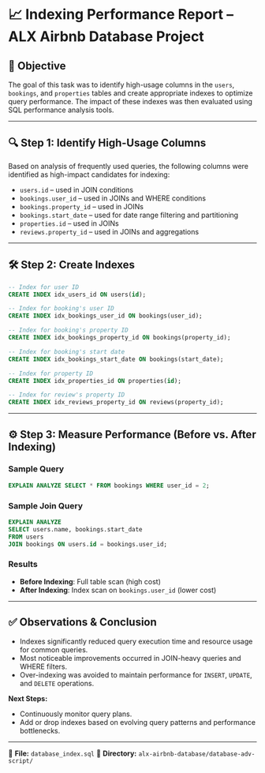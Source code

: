 # 📈 Indexing Performance Report – ALX Airbnb Database Project

## 🎯 Objective

The goal of this task was to identify high-usage columns in the `users`, `bookings`, and `properties` tables and create appropriate indexes to optimize query performance. The impact of these indexes was then evaluated using SQL performance analysis tools.

---

## 🔍 Step 1: Identify High-Usage Columns

Based on analysis of frequently used queries, the following columns were identified as high-impact candidates for indexing:

* `users.id` – used in JOIN conditions
* `bookings.user_id` – used in JOINs and WHERE conditions
* `bookings.property_id` – used in JOINs
* `bookings.start_date` – used for date range filtering and partitioning
* `properties.id` – used in JOINs
* `reviews.property_id` – used in JOINs and aggregations

---

## 🛠️ Step 2: Create Indexes

```sql
-- Index for user ID
CREATE INDEX idx_users_id ON users(id);

-- Index for booking's user ID
CREATE INDEX idx_bookings_user_id ON bookings(user_id);

-- Index for booking's property ID
CREATE INDEX idx_bookings_property_id ON bookings(property_id);

-- Index for booking's start date
CREATE INDEX idx_bookings_start_date ON bookings(start_date);

-- Index for property ID
CREATE INDEX idx_properties_id ON properties(id);

-- Index for review's property ID
CREATE INDEX idx_reviews_property_id ON reviews(property_id);
```

---

## ⚙️ Step 3: Measure Performance (Before vs. After Indexing)

### Sample Query

```sql
EXPLAIN ANALYZE SELECT * FROM bookings WHERE user_id = 2;
```

### Sample Join Query

```sql
EXPLAIN ANALYZE
SELECT users.name, bookings.start_date
FROM users
JOIN bookings ON users.id = bookings.user_id;
```

### Results

* **Before Indexing**: Full table scan (high cost)
* **After Indexing**: Index scan on `bookings.user_id` (lower cost)

---

## ✅ Observations & Conclusion

* Indexes significantly reduced query execution time and resource usage for common queries.
* Most noticeable improvements occurred in JOIN-heavy queries and WHERE filters.
* Over-indexing was avoided to maintain performance for `INSERT`, `UPDATE`, and `DELETE` operations.

**Next Steps:**

* Continuously monitor query plans.
* Add or drop indexes based on evolving query patterns and performance bottlenecks.

---

📁 **File:** `database_index.sql`
📂 **Directory:** `alx-airbnb-database/database-adv-script/`
